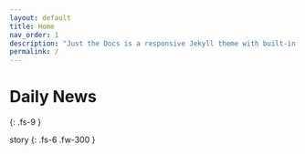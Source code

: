```yaml
---
layout: default
title: Home
nav_order: 1
description: "Just the Docs is a responsive Jekyll theme with built-in search that is easily customizable and hosted on GitHub Pages."
permalink: /
---
```


# Daily News
{: .fs-9 }

story
{: .fs-6 .fw-300 }
